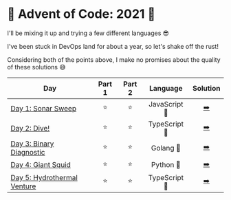 # 🎄 Advent of Code: 2021 🎄

I'll be mixing it up and trying a few different languages 😎

I've been stuck in DevOps land for about a year, so let's shake off the rust!

Considering both of the points above, I make no promises about the quality of
these solutions 😅

| Day                                                                | Part 1 | Part 2 |   Language    | Solution  |
| ------------------------------------------------------------------ | :----: | :----: | :-----------: | :-------: |
| [Day 1: Sonar Sweep](https://adventofcode.com/2021/day/1)          |   ⭐   |   ⭐   | JavaScript 💛 | [➡️](./1) |
| [Day 2: Dive!](https://adventofcode.com/2021/day/2)                |   ⭐   |   ⭐   | TypeScript 💙 | [➡️](./2) |
| [Day 3: Binary Diagnostic](https://adventofcode.com/2021/day/3)    |   ⭐   |   ⭐   |   Golang 💙   | [➡️](./3) |
| [Day 4: Giant Squid](https://adventofcode.com/2021/day/4)          |   ⭐   |   ⭐   |   Python 💛   | [➡️](./4) |
| [Day 5: Hydrothermal Venture](https://adventofcode.com/2021/day/5) |   ⭐   |   ⭐   | TypeScript 💙 | [➡️](./5) |
